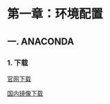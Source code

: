 # 第一章：环境配置

## 一. ANACONDA

### 1. 下载
[官网下载](https://www.anaconda.com/distribution/#download-section)

[国内镜像下载](https://mirrors.tuna.tsinghua.edu.cn/anaconda/archive/)    







<comment/>
